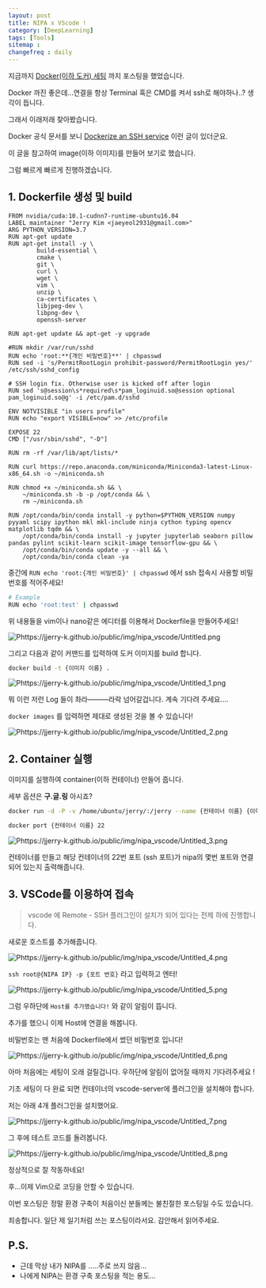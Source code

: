 ```yaml
---
layout: post
title: NIPA x VScode !
category: [DeepLearning]
tags: [Tools]
sitemap :
changefreq : daily
---
```


지금까지 [Docker(이하 도커) 세팅](https://jjerry-k.github.io/deeplearning/2020/06/28/nipa_docker) 까지 포스팅을 했었습니다. 

Docker 까진 좋은데...연결을 항상 Terminal 혹은 CMD를 켜서 ssh로 해야하나..? 생각이 듭니다.

그래서 이래저래 찾아봤습니다. 

Docker 공식 문서를 보니 [Dockerize an SSH service](https://docs.docker.com/engine/examples/running_ssh_service/) 이런 글이 있더군요. 

이 글을 참고하여 image(이하 이미지)를 만들어 보기로 했습니다. 

그럼 빠르게 빠르게 진행하겠습니다. 

## 1. Dockerfile 생성 및 build

```docker
FROM nvidia/cuda:10.1-cudnn7-runtime-ubuntu16.04
LABEL maintainer "Jerry Kim <jaeyeol2931@gmail.com>"
ARG PYTHON_VERSION=3.7
RUN apt-get update
RUN apt-get install -y \
        build-essential \
        cmake \
        git \
        curl \
        wget \
        vim \
        unzip \
        ca-certificates \
        libjpeg-dev \
        libpng-dev \
        openssh-server

RUN apt-get update && apt-get -y upgrade

#RUN mkdir /var/run/sshd
RUN echo 'root:**{개인 비밀번호}**' | chpasswd
RUN sed -i 's/PermitRootLogin prohibit-password/PermitRootLogin yes/' /etc/ssh/sshd_config

# SSH login fix. Otherwise user is kicked off after login
RUN sed 's@session\s*required\s*pam_loginuid.so@session optional pam_loginuid.so@g' -i /etc/pam.d/sshd

ENV NOTVISIBLE "in users profile"
RUN echo "export VISIBLE=now" >> /etc/profile

EXPOSE 22
CMD ["/usr/sbin/sshd", "-D"]

RUN rm -rf /var/lib/apt/lists/*

RUN curl https://repo.anaconda.com/miniconda/Miniconda3-latest-Linux-x86_64.sh -o ~/miniconda.sh

RUN chmod +x ~/miniconda.sh && \
    ~/miniconda.sh -b -p /opt/conda && \
    rm ~/miniconda.sh

RUN /opt/conda/bin/conda install -y python=$PYTHON_VERSION numpy pyyaml scipy ipython mkl mkl-include ninja cython typing opencv matplotlib tqdm && \
    /opt/conda/bin/conda install -y jupyter jupyterlab seaborn pillow pandas pylint scikit-learn scikit-image tensorflow-gpu && \
    /opt/conda/bin/conda update -y --all && \
    /opt/conda/bin/conda clean -ya
```

중간에 `RUN echo 'root:{개인 비밀번호}' | chpasswd` 에서 ssh 접속시 사용할 비밀번호를 적어주세요!

```bash
# Example
RUN echo 'root:test' | chpasswd
```

위 내용들을 vim이나 nano같은 에디터를 이용해서 Dockerfile을 만들어주세요!

![Phttps://jjerry-k.github.io/public/img/nipa_vscode/Untitled.png](https://jjerry-k.github.io/public/img/nipa_vscode/Untitled.png)

그리고 다음과 같이 커맨드를 입력하여 도커 이미지를 build 합니다.

```bash
docker build -t {이미지 이름} .
```

![Phttps://jjerry-k.github.io/public/img/nipa_vscode/Untitled_1.png](https://jjerry-k.github.io/public/img/nipa_vscode/Untitled_1.png)

뭐 이런 저런 Log 들이 촤라———라락 넘어갈겁니다. 계속 기다려 주세요.... 

`docker images` 를 입력하면 제대로 생성된 것을 볼 수 있습니다!

![Phttps://jjerry-k.github.io/public/img/nipa_vscode/Untitled_2.png](https://jjerry-k.github.io/public/img/nipa_vscode/Untitled_2.png)

## 2. Container 실행

이미지를 실행하여 container(이하 컨테이너) 만들어 줍니다. 

세부 옵션은 **구.글.링** 아시죠?

```bash
docker run -d -P -v /home/ubuntu/jerry/:/jerry --name {컨테이너 이름} {이미지 이름}

docker port {컨테이너 이름} 22
```

![Phttps://jjerry-k.github.io/public/img/nipa_vscode/Untitled_3.png](https://jjerry-k.github.io/public/img/nipa_vscode/Untitled_3.png)

컨테이너를 만들고 해당 컨테이너의 22번 포트 (ssh 포트)가 nipa의 몇번 포트와 연결되어 있는지 출력해줍니다.

## 3. VSCode를 이용하여 접속

> vscode 에 Remote - SSH 플러그인이 설치가 되어 있다는 전제 하에 진행합니다.

새로운 호스트를 추가해줍니다. 

![Phttps://jjerry-k.github.io/public/img/nipa_vscode/Untitled_4.png](https://jjerry-k.github.io/public/img/nipa_vscode/Untitled_4.png)

`ssh root@{NIPA IP} -p {포트 번호}` 라고 입력하고 엔터!

![Phttps://jjerry-k.github.io/public/img/nipa_vscode/Untitled_5.png](https://jjerry-k.github.io/public/img/nipa_vscode/Untitled_5.png)

그럼 우하단에 `Host를 추가했습니다!` 와 같이 알림이 뜹니다. 

추가를 했으니 이제 Host에 연결을 해봅니다. 

비밀번호는 맨 처음에 Dockerfile에서 썼던 비밀번호 입니다!

![Phttps://jjerry-k.github.io/public/img/nipa_vscode/Untitled_6.png](https://jjerry-k.github.io/public/img/nipa_vscode/Untitled_6.png)

아마 처음에는 세팅이 오래 걸릴겁니다. 우하단에 알림이 없어질 때까지 기다려주세요 ! 

기초 세팅이 다 완료 되면 컨테이너의 vscode-server에 플러그인을 설치해야 합니다. 

저는 아래 4개 플러그인을 설치했어요.

![Phttps://jjerry-k.github.io/public/img/nipa_vscode/Untitled_7.png](https://jjerry-k.github.io/public/img/nipa_vscode/Untitled_7.png)

그 후에 테스트 코드를 돌려봅니다. 

![Phttps://jjerry-k.github.io/public/img/nipa_vscode/Untitled_8.png](https://jjerry-k.github.io/public/img/nipa_vscode/Untitled_8.png)

정상적으로 잘 작동하네요!

후...이제 Vim으로 코딩을 안할 수 있습니다. 

이번 포스팅은 정말 환경 구축이 처음이신 분들께는 불친절한 포스팅일 수도 있습니다. 

죄송합니다. 일단 제 일기처럼 쓰는 포스팅이라서요. 감안해서 읽어주세요. 

## P.S.

- 근데 막상 내가 NIPA를 .....주로 쓰지 않음...
- 나에게 NIPA는 환경 구축 포스팅을 적는 용도...